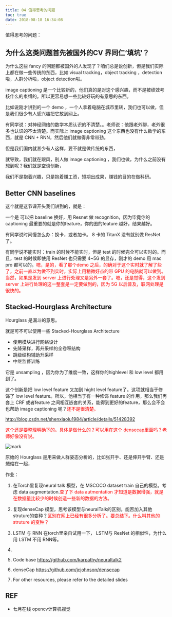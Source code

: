 ```yaml
---
title: 04 值得思考的问题
toc: true
date: 2018-08-18 16:34:08
---
```



值得思考的问题：

## 为什么这类问题首先被国外的CV 界同仁‘填坑’？

为什么这些 fancy 的问题都被国外的人发现了？咱们总是说创新，但是我们实际上都在做一些传统的东西，比如 visual tracking，object tracking ，detection 啦，人群分析啦，object detection啦。

image captioning 是一个比较新的，他们真的是对这个感兴趣，而不是被绩效考核什么的束缚的。所以更容易想一些比较好玩的有意思的东西。

比如说刚才讲到的一个 demo ，一个人拿着电脑在城市里转，我们也可以做，但是我们很少有人感兴趣把它放到网上。

有同学说：对神经网络的数学本质认识的不清楚。。老师说：他跟老外聊，老外很多也认识的不太清楚。而实际上 image captioning 这个东西也没有什么数学的东西，就是 CNN + RNN，然后他们就做得非常带劲。

但是我们国内就甚少有人这样，要不就是做传统的东西，

就导致，我们就在跟风，别人做 image captioning ，我们也做，为什么之前没有想到呢？我们就是空谈创新，

我们不是抱着兴趣，只是抱着赚工资，短期出成果，赚钱的目的在做科研。

## Better CNN baselines

这个就是这节课开头我们讲到的，就是：

一个是 可以把 baseline 换好，用 Resnet 做 recognition，因为毕竟你的captioning 最重要的就是你的feature，你的图的feature 越好，结果越好。

有同学说时间慢怎么办：换卡，或者加卡。 8 卡的 TitanX 没有就别做 ResNet 了。

有同学说不能实时：train 的时候不能实时，但是 test 的时候完全可以实时的。而且，test 的时候即使用 ResNet 也只需要 4~5G 的显存，刚才的 demo 用 mac pro 都可以的。<span style="color:red;">嗯，是的，看了那个demo 之后，的确对于这个实时就了解了些了，之前一直以为做不到实时，实际上用稍微好点的带 GPU 的电脑就可以做到。当然，如果是发到 server 上进行处理又是另外一套了。嗯，还是觉得，这个发到 server 上进行处理的这一整套是一定要做到的，因为 5G 以后普及，联网处理是很快的。</span>


## Stacked-Hourglass Architecture

Hourglass 是漏斗的意思。

就是可不可以使用一些 Stacked-Hourglass Architecture

- 使用模块进行网络设计
- 先降采样，再升采样的全卷积结构
- 跳级结构辅助升采样
- 中继监督训练

它是 unsampling ，因为你为了维度一致，这样你的highlevel 和 low level 都用到了。

这个创新是把 low level feature 又加到 hight level feature了。这项就相当于修饰了 low level feature。所以，他相当于有一种修饰 feature 的作用，那么我们再套上 CRF 或者feature 之间相互嵌套的关系，能得到更好的feature，那么会不会也帮助 image captioning 呢？<span style="color:red;">还不是很清楚。</span>



http://blog.csdn.net/shenxiaolu1984/article/details/51428392

<span style="color:red;">这个还是要整理明确下的。具体是做什么的？可以用在这个 densecap里面吗？老师好像没有说。</span>

![mark](http://pacdb2bfr.bkt.clouddn.com/blog/image/180816/eJIlC16LKF.png?imageslim)

原始的 Hourglass 是用来做人群姿态分析的，比如张开手、还是伸开手臂、还是蜷缩在一起，



作业：

1. 在Torch里复现neural talk 模型，在 MSCOCO dataset train 自⼰的模型。考虑 data augmentation.<span style="color:red;">查了下 data autmentation 才知道是数据增强，就是在数据量比较少的时候创造一些新的数据的方法。</span>
2. 复现denseCap 模型，思考该模型与neuralTalk的区别。能否加⼊其他struture的变种？<span style="color:red;">区别在网上已经有很多分析了。要总结下。什么叫其他的struture 的变种？</span>
3. LSTM 与 RNN 在torch里亲自试用一下， LSTM与 ResNet 的相似性，为什么用 LSTM 不用 RNN等。
4.


1. Code base
https://github.com/karpathy/neuraltalk2
2. denseCap
https://github.com/jcjohnson/densecap
3. For other resources, please refer to the detailed slides







## REF

- 七月在线 opencv计算机视觉
